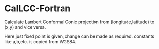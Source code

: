 # CalLCC-Fortran
Calculate Lambert Conformal Conic projection from (longitude,latitude) to (x,y) and vice versa.

Here just fixed point is given, change can be made as required.
constants like a,b,etc. is copied from WGS84.

